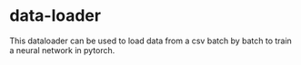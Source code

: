 # data-loader
This dataloader can be used to load data from a csv batch by batch to train a neural network in pytorch.
